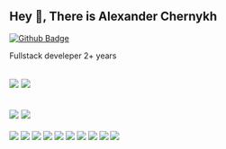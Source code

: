 ## Hey 👋, There is Alexander Chernykh
[![Github Badge](https://img.shields.io/badge/-whitered932-grey?style=flat&logo=github&logoColor=white&link=https://github.com/whitered932/)](https://www.github.com/whitered932/) <p align='left'>Fullstack develeper 2+ years
</p>

[![](https://github-readme-stats.vercel.app/api?username=whitered932&show_icons=true)](https://github.com/whitered932/whitered932)
[![](https://github-readme-stats.vercel.app/api/top-langs/?username=whitered932&layout=compact)](https://github.com/whitered932/whitered932)
---
[![](https://github-readme-stats.vercel.app/api/pin/?username=whitered932&repo=wheres-they-server)](https://github.com/anuraghazra/github-readme-stats)
[![](https://github-readme-stats.vercel.app/api/pin/?username=whitered932&repo=wheres-they-client)](https://github.com/anuraghazra/github-readme-stats)
---

![](https://img.shields.io/badge/OS-Linux-informational?style=flat&logo=linux&logoColor=white&color=red)
![](https://img.shields.io/badge/Editor-WebStorm-informational?style=flat&logo=webstorm&logoColor=white&color=lightblue)
![](https://img.shields.io/badge/Code-JavaScript-informational?style=flat&logo=javascript&logoColor=white&color=yellow)
![](https://img.shields.io/badge/Code-React-informational?style=flat&logo=react&logoColor=white&color=lightblue)
![](https://img.shields.io/badge/Framework-NestJS-informational?style=flat&logo=nestjs&logoColor=white&color=red)
![](https://img.shields.io/badge/Framework-Laralel-informational?style=flat&logo=nestjs&logoColor=white&color=red)
![](https://img.shields.io/badge/Shell-Bash-informational?style=flat&logo=gnu-bash&logoColor=white&color=black)
![](https://img.shields.io/badge/Tools-MySQL-informational?style=flat&logo=mysql&logoColor=white&color=2bbc8a)
![](https://img.shields.io/badge/Tools-Postman-informational?style=flat&logo=postman&logoColor=white&color=yellow)
![](https://img.shields.io/badge/Tools-Ubuntu-informational?style=flat&logo=ubuntu&logoColor=white&color=2bbc8a)



